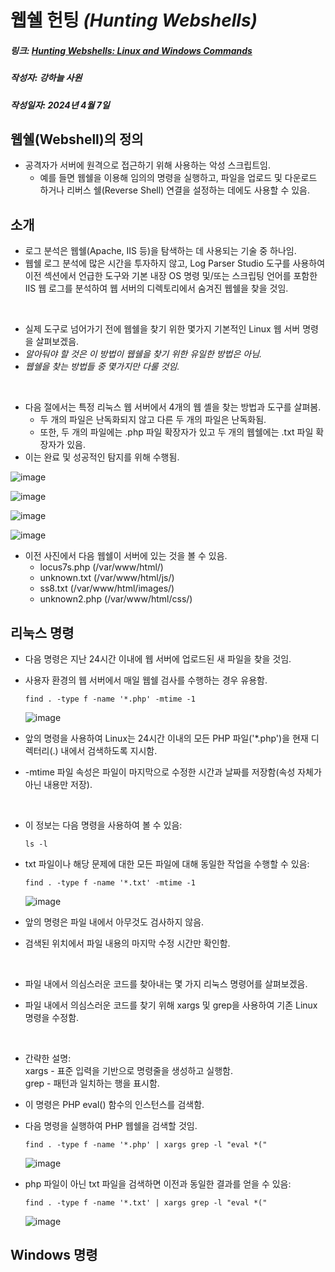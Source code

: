 # 웹쉘 헌팅 *(Hunting Webshells)* 

##### 링크: [Hunting Webshells: Linux and Windows Commands][webshelllink]
[webshelllink]: https://library.mosse-institute.com/articles/2022/06/hunting-webshells-linux-and-windows-commands/hunting-webshells-linux-and-windows-commands.html "Go webshell"
##### 작성자: 강하늘 사원
##### 작성일자: 2024년 4월 7일


## 웹쉘(Webshell)의 정의
- 공격자가 서버에 원격으로 접근하기 위해 사용하는 악성 스크립트임.
  + 예를 들면 웹쉘을 이용해 임의의 명령을 실행하고, 파일을 업로드 및 다운로드 하거나 리버스 쉘(Reverse Shell) 연결을 설정하는 데에도 사용할 수 있음.
 
## 소개
- 로그 분석은 웹쉘\(Apache, IIS 등)을 탐색하는 데 사용되는 기술 중 하나임.
- 웹쉘 로그 분석에 많은 시간을 투자하지 않고, Log Parser Studio 도구를 사용하여 이전 섹션에서 언급한 도구와 기본 내장 OS 명령 및/또는 스크립팅 언어를 포함한 IIS 웹 로그를 분석하여 웹 서버의 디렉토리에서 숨겨진 웹쉘을 찾을 것임.

</br>

- 실제 도구로 넘어가기 전에 웹쉘을 찾기 위한 몇가지 기본적인 Linux 웹 서버 명령을 살펴보겠음.
- _알아둬야 할 것은 이 방법이 웹쉘을 찾기 위한 유일한 방법은 아님._
- _웹쉘을 찾는 방법들 중 몇가지만 다룰 것임._



</br>

- 다음 절에서는 특정 리눅스 웹 서버에서 4개의 웹 셸을 찾는 방법과 도구를 살펴봄.
  * 두 개의 파일은 난독화되지 않고 다른 두 개의 파일은 난독화됨.
  * 또한, 두 개의 파일에는 .php 파일 확장자가 있고 두 개의 웹쉘에는 .txt 파일 확장자가 있음.
- 이는 완료 및 성공적인 탐지를 위해 수행됨.

![image](https://github.com/ICTIS-Cert-System-Project/ICTIS-Cert-System/assets/164521627/947a1829-1c63-490a-a051-397cf133e05c)

![image](https://github.com/ICTIS-Cert-System-Project/ICTIS-Cert-System/assets/164521627/8d2bcf47-41c6-4519-ac31-053a5dfca952)

![image](https://github.com/ICTIS-Cert-System-Project/ICTIS-Cert-System/assets/164521627/270f4d93-97f0-4ae9-9f75-774818276718)

![image](https://github.com/ICTIS-Cert-System-Project/ICTIS-Cert-System/assets/164521627/3dfd07bd-418f-4a9a-937b-56911603abe1)

- 이전 사진에서 다음 웹쉘이 서버에 있는 것을 볼 수 있음.
    * locus7s.php (/var/www/html/)
    * unknown.txt (/var/www/html/js/)
    * ss8.txt (/var/www/html/images/)
    * unknown2.php (/var/www/html/css/)

## 리눅스 명령
- 다음 명령은 지난 24시간 이내에 웹 서버에 업로드된 새 파일을 찾을 것임.
- 사용자 환경의 웹 서버에서 매일 웹쉘 검사를 수행하는 경우 유용함.

  `find . -type f -name '*.php' -mtime -1`

  
  ![image](https://github.com/ICTIS-Cert-System-Project/ICTIS-Cert-System/assets/164521627/2feeb249-4d50-49f7-8818-5aa60030e658)

- 앞의 명령을 사용하여 Linux는 24시간 이내의 모든 PHP 파일('*.php')을 현재 디렉터리(.) 내에서 검색하도록 지시함.
- \-mtime 파일 속성은 파일이 마지막으로 수정한 시간과 날짜를 저장함(속성 자체가 아닌 내용만 저장).

</br>

- 이 정보는 다음 명령을 사용하여 볼 수 있음:

  `ls -l`


- txt 파일이나 해당 문제에 대한 모든 파일에 대해 동일한 작업을 수행할 수 있음:

  `find . -type f -name '*.txt' -mtime -1`


  ![image](https://github.com/ICTIS-Cert-System-Project/ICTIS-Cert-System/assets/164521627/faf28069-3d26-4a8c-8501-1bfacc5f3edd)


- 앞의 명령은 파일 내에서 아무것도 검사하지 않음.
- 검색된 위치에서 파일 내용의 마지막 수정 시간만 확인함.

</br>

- 파일 내에서 의심스러운 코드를 찾아내는 몇 가지 리눅스 명령어를 살펴보겠음.



- 파일 내에서 의심스러운 코드를 찾기 위해 xargs 및 grep을 사용하여 기존 Linux 명령을 수정함.

</br>

- 간략한 설명: </br>
    xargs - 표준 입력을 기반으로 명령줄을 생성하고 실행함. </br>
    grep - 패턴과 일치하는 행을 표시함.



- 이 명령은 PHP eval() 함수의 인스턴스를 검색함.
- 다음 명령을 실행하여 PHP 웹쉘을 검색할 것임.

  `find . -type f -name '*.php' | xargs grep -l "eval *("`


  ![image](https://github.com/ICTIS-Cert-System-Project/ICTIS-Cert-System/assets/164521627/cf212861-640d-4f98-9d72-715e3c62b505)


- php 파일이 아닌 txt 파일을 검색하면 이전과 동일한 결과를 얻을 수 있음:
  
  `find . -type f -name '*.txt' | xargs grep -l "eval *("`


  ![image](https://github.com/ICTIS-Cert-System-Project/ICTIS-Cert-System/assets/164521627/c41f4479-005d-4468-a145-2578c7df0b38)

## Windows 명령 
